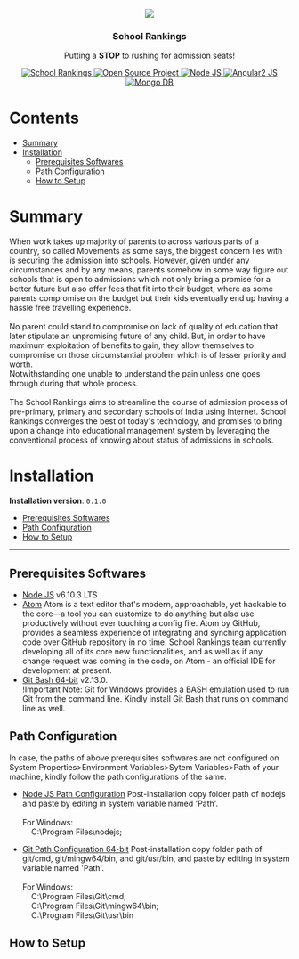 <p align="center"><img src="http://i.imgur.com/gpWujVW.jpg"></p>

<h3 align="center">School Rankings</h3>
<p align="center">
  Putting a <strong>STOP</strong> to rushing for admission seats!
</p>
<p align="center">
  <a href="https://github.com/rishimehta365/SR_OS_Dev_Git_Repository_0.1.0">
    <img alt="School Rankings" src="https://img.shields.io/badge/SR-school--rankings-orange.svg">
  </a>
  <a href="https://github.com/rishimehta365/SR_OS_Dev_Git_Repository_0.1.0">
	<img alt="Open Source Project" src="https://img.shields.io/badge/OS-open--source--project-blue.svg">
  </a>
  <a href="https://nodejs.org/en/">
	<img alt="Node JS" src="https://img.shields.io/badge/nodejs-V6.10.3-yellowgreen.svg">
  </a>
  <a href="https://v2.angular.io/docs/ts/latest/">
	<img alt="Angular2 JS" src="https://img.shields.io/badge/angularjs%20-2-yellow.svg">
  </a>
  <a href="https://github.com/mongodb/mongo">
	<img alt="Mongo DB" src="https://img.shields.io/badge/mongo%20-db-ff69b4.svg">
  </a>
</p>

# Contents

- [Summary](#summary)
- [Installation](#installation)
  - [Prerequisites Softwares](#prerequisites-softwares)
  - [Path Configuration](#path-configuration)
  - [How to Setup](#how-to-setup)


# Summary
When work takes up majority of parents to across various parts of a country, so called Movements as some says, the biggest concern lies with is securing the admission into schools.
However, given under any circumstances and by any means, parents somehow in some way figure out schools that is open to admissions which not only bring a promise for a better future but also offer fees that fit into their budget, where as some parents compromise on the budget but their kids eventually end up having a hassle free travelling experience.<br><br>
No parent could stand to compromise on lack of quality of education that later stipulate an unpromising future of any child. But, in order to have maximum exploitation of benefits to gain, they allow themselves to compromise on those circumstantial problem which is of lesser priority and worth.<br>
Notwithstanding one unable to understand the pain unless one goes through during that whole process.<br><br>
The School Rankings aims to streamline the course of admission process of pre-primary, primary and secondary schools of India using Internet. School Rankings converges the best of today's technology, and promises to bring upon a change into educational management system by leveraging the conventional process of knowing about status of admissions in schools.

# Installation

**Installation version**: `0.1.0`

- [Prerequisites Softwares](#prerequisites-softwares)
- [Path Configuration](#path-configuration)
- [How to Setup](#how-to-setup)


---

## Prerequisites Softwares

- [Node JS](https://nodejs.org/en/) v6.10.3 LTS
- [Atom](https://atom.io/) Atom is a text editor that's modern, approachable, yet hackable to the core—a tool you can customize to do anything but also use productively without ever touching a config file. Atom by GitHub, provides a seamless experience of integrating and synching application code over GitHub repository in no time.
School Rankings team currently developing all of its core new functionalities, and as well as if any change request was coming in the code, on Atom - an official IDE for development at present.  
- [Git Bash 64-bit](https://git-scm.com/download/) v2.13.0.<br>
  !Important Note: Git for Windows provides a BASH emulation used to run Git from the command line. Kindly install Git Bash that runs on command line as well.

## Path Configuration  

In case, the paths of above prerequisites softwares are not configured on System Properties>Environment Variables>Sytem Variables>Path of your machine, kindly follow the path configurations of the same:

- [Node JS Path Configuration](#nodejs-path-config) Post-installation copy folder path of nodejs and paste by editing in system variable named 'Path'.<br>  
For Windows:<br>&nbsp;&nbsp;&nbsp;&nbsp;C:\Program Files\nodejs\;

- [Git Path Configuration 64-bit](#git-bash-path-config) Post-installation copy folder path of git/cmd, git/mingw64/bin, and git/usr/bin, and paste by editing in system variable named 'Path'.<br><br>
For Windows:<br>&nbsp;&nbsp;&nbsp;&nbsp;C:\Program Files\Git\cmd;<br>&nbsp;&nbsp;&nbsp;
C:\Program Files\Git\mingw64\bin;<br>&nbsp;&nbsp;&nbsp;&nbsp;C:\Program Files\Git\usr\bin

## How to Setup
